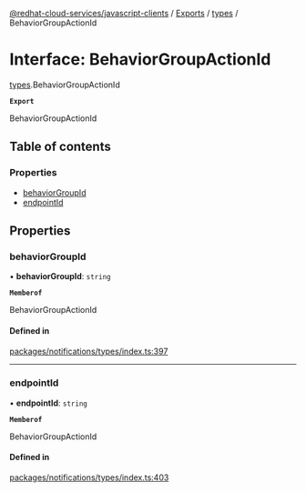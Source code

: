 [@redhat-cloud-services/javascript-clients](../README.md) / [Exports](../modules.md) / [types](../modules/types.md) / BehaviorGroupActionId

# Interface: BehaviorGroupActionId

[types](../modules/types.md).BehaviorGroupActionId

**`Export`**

BehaviorGroupActionId

## Table of contents

### Properties

- [behaviorGroupId](types.BehaviorGroupActionId.md#behaviorgroupid)
- [endpointId](types.BehaviorGroupActionId.md#endpointid)

## Properties

### behaviorGroupId

• **behaviorGroupId**: `string`

**`Memberof`**

BehaviorGroupActionId

#### Defined in

[packages/notifications/types/index.ts:397](https://github.com/RedHatInsights/javascript-clients/blob/main/packages/notifications/types/index.ts#L397)

___

### endpointId

• **endpointId**: `string`

**`Memberof`**

BehaviorGroupActionId

#### Defined in

[packages/notifications/types/index.ts:403](https://github.com/RedHatInsights/javascript-clients/blob/main/packages/notifications/types/index.ts#L403)
